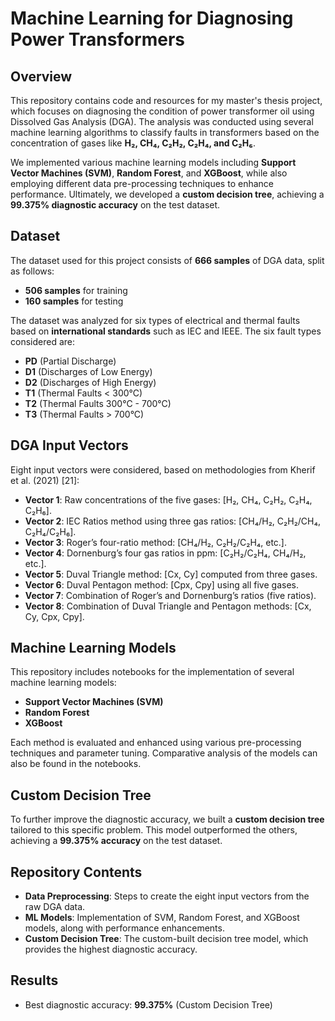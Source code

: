 # Machine Learning for Diagnosing Power Transformers

## Overview
This repository contains code and resources for my master's thesis project, which focuses on diagnosing the condition of power transformer oil using Dissolved Gas Analysis (DGA). The analysis was conducted using several machine learning algorithms to classify faults in transformers based on the concentration of gases like **H₂, CH₄, C₂H₂, C₂H₄, and C₂H₆**.

We implemented various machine learning models including **Support Vector Machines (SVM)**, **Random Forest**, and **XGBoost**, while also employing different data pre-processing techniques to enhance performance. Ultimately, we developed a **custom decision tree**, achieving a **99.375% diagnostic accuracy** on the test dataset.

## Dataset
The dataset used for this project consists of **666 samples** of DGA data, split as follows:
- **506 samples** for training
- **160 samples** for testing

The dataset was analyzed for six types of electrical and thermal faults based on **international standards** such as IEC and IEEE. The six fault types considered are:
- **PD** (Partial Discharge)
- **D1** (Discharges of Low Energy)
- **D2** (Discharges of High Energy)
- **T1** (Thermal Faults < 300°C)
- **T2** (Thermal Faults 300°C - 700°C)
- **T3** (Thermal Faults > 700°C)

## DGA Input Vectors
Eight input vectors were considered, based on methodologies from Kherif et al. (2021) [21]:

- **Vector 1**: Raw concentrations of the five gases: [H₂, CH₄, C₂H₂, C₂H₄, C₂H₆].
- **Vector 2**: IEC Ratios method using three gas ratios: [CH₄/H₂, C₂H₂/CH₄, C₂H₄/C₂H₆].
- **Vector 3**: Roger’s four-ratio method: [CH₄/H₂, C₂H₂/C₂H₄, etc.].
- **Vector 4**: Dornenburg’s four gas ratios in ppm: [C₂H₂/C₂H₄, CH₄/H₂, etc.].
- **Vector 5**: Duval Triangle method: [Cx, Cy] computed from three gases.
- **Vector 6**: Duval Pentagon method: [Cpx, Cpy] using all five gases.
- **Vector 7**: Combination of Roger’s and Dornenburg’s ratios (five ratios).
- **Vector 8**: Combination of Duval Triangle and Pentagon methods: [Cx, Cy, Cpx, Cpy].


## Machine Learning Models
This repository includes notebooks for the implementation of several machine learning models:
- **Support Vector Machines (SVM)**
- **Random Forest**
- **XGBoost**

Each method is evaluated and enhanced using various pre-processing techniques and parameter tuning. Comparative analysis of the models can also be found in the notebooks.

## Custom Decision Tree
To further improve the diagnostic accuracy, we built a **custom decision tree** tailored to this specific problem. This model outperformed the others, achieving a **99.375% accuracy** on the test dataset.

## Repository Contents
- **Data Preprocessing**: Steps to create the eight input vectors from the raw DGA data.
- **ML Models**: Implementation of SVM, Random Forest, and XGBoost models, along with performance enhancements.
- **Custom Decision Tree**: The custom-built decision tree model, which provides the highest diagnostic accuracy.

## Results
- Best diagnostic accuracy: **99.375%** (Custom Decision Tree)
